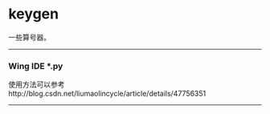 # keygen

一些算号器。

***

### Wing IDE *.py

使用方法可以参考http://blog.csdn.net/liumaolincycle/article/details/47756351


---
